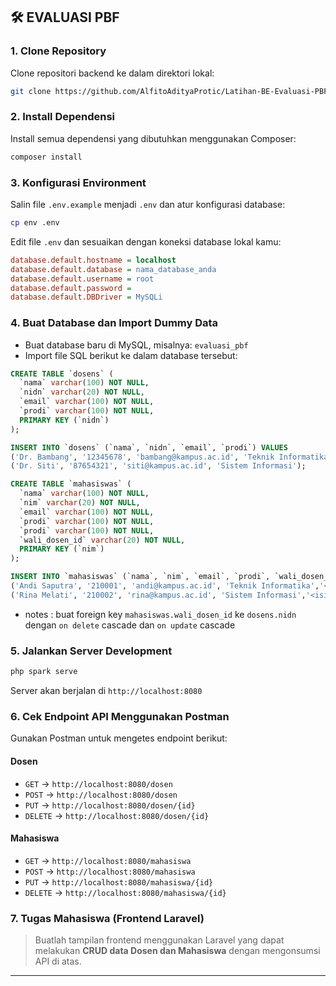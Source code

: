 ## 🛠️ EVALUASI PBF

### 1. Clone Repository

Clone repositori backend ke dalam direktori lokal:

```bash
git clone https://github.com/AlfitoAdityaProtic/Latihan-BE-Evaluasi-PBF.git
```

### 2. Install Dependensi

Install semua dependensi yang dibutuhkan menggunakan Composer:

```bash
composer install
```

### 3. Konfigurasi Environment

Salin file `.env.example` menjadi `.env` dan atur konfigurasi database:

```bash
cp env .env
```

Edit file `.env` dan sesuaikan dengan koneksi database lokal kamu:

```ini
database.default.hostname = localhost
database.default.database = nama_database_anda
database.default.username = root
database.default.password =
database.default.DBDriver = MySQLi
```

### 4. Buat Database dan Import Dummy Data

* Buat database baru di MySQL, misalnya: `evaluasi_pbf`
* Import file SQL berikut ke dalam database tersebut:

```sql
CREATE TABLE `dosens` (
  `nama` varchar(100) NOT NULL,
  `nidn` varchar(20) NOT NULL,
  `email` varchar(100) NOT NULL,
  `prodi` varchar(100) NOT NULL,
  PRIMARY KEY (`nidn`)
);

INSERT INTO `dosens` (`nama`, `nidn`, `email`, `prodi`) VALUES
('Dr. Bambang', '12345678', 'bambang@kampus.ac.id', 'Teknik Informatika'),
('Dr. Siti', '87654321', 'siti@kampus.ac.id', 'Sistem Informasi');

CREATE TABLE `mahasiswas` (
  `nama` varchar(100) NOT NULL,
  `nim` varchar(20) NOT NULL,
  `email` varchar(100) NOT NULL,
  `prodi` varchar(100) NOT NULL,
  `prodi` varchar(100) NOT NULL,
  `wali_dosen_id` varchar(20) NOT NULL,
  PRIMARY KEY (`nim`)
);

INSERT INTO `mahasiswas` (`nama`, `nim`, `email`, `prodi`, `wali_dosen_id`) VALUES
('Andi Saputra', '210001', 'andi@kampus.ac.id', 'Teknik Informatika','<isikan nidn dari table dosens>'),
('Rina Melati', '210002', 'rina@kampus.ac.id', 'Sistem Informasi','<isikan nidn dari table dosens>');
```
* notes : buat foreign key `mahasiswas.wali_dosen_id` ke `dosens.nidn` dengan `on delete` cascade dan `on update` cascade

### 5. Jalankan Server Development

```bash
php spark serve
```

Server akan berjalan di `http://localhost:8080`

### 6. Cek Endpoint API Menggunakan Postman

Gunakan Postman untuk mengetes endpoint berikut:

#### Dosen

* `GET` → `http://localhost:8080/dosen`
* `POST` → `http://localhost:8080/dosen`
* `PUT` → `http://localhost:8080/dosen/{id}`
* `DELETE` → `http://localhost:8080/dosen/{id}`

#### Mahasiswa

* `GET` → `http://localhost:8080/mahasiswa`
* `POST` → `http://localhost:8080/mahasiswa`
* `PUT` → `http://localhost:8080/mahasiswa/{id}`
* `DELETE` → `http://localhost:8080/mahasiswa/{id}`

### 7. Tugas Mahasiswa (Frontend Laravel)

> Buatlah tampilan frontend menggunakan Laravel yang dapat melakukan **CRUD data Dosen dan Mahasiswa** dengan mengonsumsi API di atas.

---
